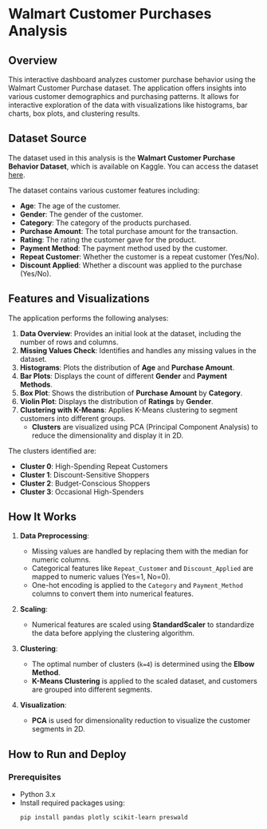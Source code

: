 # Walmart Customer Purchases Analysis

## Overview

This interactive dashboard analyzes customer purchase behavior using the Walmart Customer Purchase dataset. The application offers insights into various customer demographics and purchasing patterns. It allows for interactive exploration of the data with visualizations like histograms, bar charts, box plots, and clustering results.

## Dataset Source

The dataset used in this analysis is the **Walmart Customer Purchase Behavior Dataset**, which is available on Kaggle. You can access the dataset [here](https://www.kaggle.com/datasets/logiccraftbyhimanshi/walmart-customer-purchase-behavior-dataset).

The dataset contains various customer features including:
- **Age**: The age of the customer.
- **Gender**: The gender of the customer.
- **Category**: The category of the products purchased.
- **Purchase Amount**: The total purchase amount for the transaction.
- **Rating**: The rating the customer gave for the product.
- **Payment Method**: The payment method used by the customer.
- **Repeat Customer**: Whether the customer is a repeat customer (Yes/No).
- **Discount Applied**: Whether a discount was applied to the purchase (Yes/No).

## Features and Visualizations

The application performs the following analyses:
1. **Data Overview**: Provides an initial look at the dataset, including the number of rows and columns.
2. **Missing Values Check**: Identifies and handles any missing values in the dataset.
3. **Histograms**: Plots the distribution of **Age** and **Purchase Amount**.
4. **Bar Plots**: Displays the count of different **Gender** and **Payment Methods**.
5. **Box Plot**: Shows the distribution of **Purchase Amount** by **Category**.
6. **Violin Plot**: Displays the distribution of **Ratings** by **Gender**.
7. **Clustering with K-Means**: Applies K-Means clustering to segment customers into different groups.
   - **Clusters** are visualized using PCA (Principal Component Analysis) to reduce the dimensionality and display it in 2D.

The clusters identified are:
- **Cluster 0**: High-Spending Repeat Customers
- **Cluster 1**: Discount-Sensitive Shoppers
- **Cluster 2**: Budget-Conscious Shoppers
- **Cluster 3**: Occasional High-Spenders

## How It Works

1. **Data Preprocessing**:
   - Missing values are handled by replacing them with the median for numeric columns.
   - Categorical features like `Repeat_Customer` and `Discount_Applied` are mapped to numeric values (Yes=1, No=0).
   - One-hot encoding is applied to the `Category` and `Payment_Method` columns to convert them into numerical features.

2. **Scaling**:
   - Numerical features are scaled using **StandardScaler** to standardize the data before applying the clustering algorithm.

3. **Clustering**:
   - The optimal number of clusters (`k=4`) is determined using the **Elbow Method**.
   - **K-Means Clustering** is applied to the scaled dataset, and customers are grouped into different segments.

4. **Visualization**:
   - **PCA** is used for dimensionality reduction to visualize the customer segments in 2D.

## How to Run and Deploy

### Prerequisites

- Python 3.x
- Install required packages using:
  ```bash
  pip install pandas plotly scikit-learn preswald
